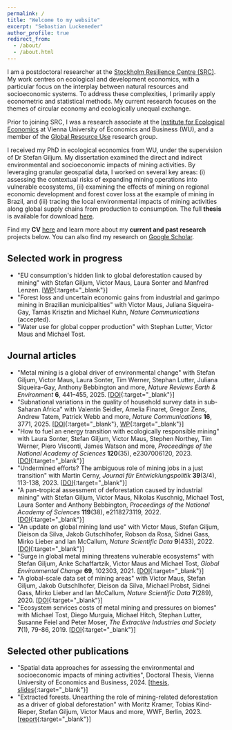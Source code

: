 ```yaml
---
permalink: /
title: "Welcome to my website"
excerpt: "Sebastian Luckeneder"
author_profile: true
redirect_from: 
  - /about/
  - /about.html
---
```


I am a postdoctoral researcher at the <a href="https://www.stockholmresilience.org/" target="_blank">Stockholm Resilience Centre (SRC)</a>. My work centres on ecological and development economics, with a particular focus on the interplay between natural resources and socioeconomic systems. To address these complexities, I primarily apply econometric and statistical methods. My current research focuses on the themes of circular economy and ecologically unequal exchange.

Prior to joining SRC, I was a research associate at the <a href="https://www.wu.ac.at/en/ecolecon/institute" target="_blank">Institute for Ecological Economics</a> at Vienna University of Economics and Business (WU), and a member of the <a href="https://resource-use.global/" target="_blank">Global Resource Use</a> research group. 

I received my PhD in ecological economics from WU, under the supervision of Dr Stefan Giljum. My dissertation examined the direct and indirect environmental and socioeconomic impacts of mining activities. By leveraging granular geospatial data, I worked on several key areas: (i) assessing the contextual risks of expanding mining operations into vulnerable ecosystems, (ii) examining the effects of mining on regional economic development and forest cover loss at the example of mining in Brazil, and (iii) tracing the local environmental impacts of mining activities along global supply chains from production to consumption. The full **thesis** is available for download <a href="https://sluckeneder.github.io/files/Luckeneder-thesis-2024.pdf" target="_blank" onclick="gtag('event', 'download', {'event_category': 'PDF', 'event_label': 'thesis'});">here</a>.

Find my **CV** <a href="https://sluckeneder.github.io/files/CV.pdf" target="_blank" onclick="gtag('event', 'download', {'event_category': 'PDF', 'event_label': 'CV'});">here</a> and learn more about my **current and past research** projects below. You can also find my research on <a href="https://scholar.google.at/citations?user=lggrSN4AAAAJ" target="_blank">Google Scholar</a>.

## Selected work in progress 

* "EU consumption's hidden link to global deforestation caused by mining" with Stefan Giljum, Victor Maus, Laura Sonter and Manfred Lenzen. [[WP](https://research.wu.ac.at/en/publications/eu-consumptions-hidden-link-to-global-deforestation-caused-by-min){:target="_blank"}]
* "Forest loss and uncertain economic gains from industrial and garimpo mining in Brazilian municipalities" with Victor Maus, Juliana Siqueira-Gay, Tamás Krisztin and Michael Kuhn, _Nature Communications_ (accepted).
* "Water use for global copper production" with Stephan Lutter, Victor Maus and Michael Tost.

## Journal articles

* "Metal mining is a global driver of environmental change" with Stefan Giljum, Victor Maus, Laura Sonter, Tim Werner, Stephan Lutter, Juliana Siqueira-Gay, Anthony Bebbington and more, _Nature Reviews Earth & Environment_ **6**, 441–455, 2025. [[DOI](https://doi.org/10.1038/s43017-025-00683-w){:target="_blank"}]
* "Subnational variations in the quality of household survey data in sub-Saharan Africa" with Valentin Seidler, Amelia Finaret, Gregor Zens, Andrew Tatem, Patrick Webb and more, _Nature Communications_ **16**, 3771, 2025. [[DOI](https://doi.org/10.1038/s41467-025-58776-5){:target="_blank"}, [WP](https://papers.ssrn.com/sol3/papers.cfm?abstract_id=4508419){:target="_blank"}]
* "How to fuel an energy transition with ecologically responsible mining" with Laura Sonter, Stefan Giljum, Victor Maus, Stephen Northey, Tim Werner, Piero Visconti, James Watson and more, _Proceedings of the National Academy of Sciences_ **120**(35), e2307006120, 2023. [[DOI](https://doi.org/10.1073/pnas.2307006120){:target="_blank"}]
* "Undermined efforts? The ambiguous role of mining jobs in a just transition" with Martin Cerny, _Journal für Entwicklungspolitik_ **39**(3/4), 113-138, 2023. [[DOI](https://doi.org/10.20446/JEP-2414-3197-39-3-113){:target="_blank"}]
* "A pan-tropical assessment of deforestation caused by industrial mining" with Stefan Giljum, Victor Maus, Nikolas Kuschnig, Michael Tost, Laura Sonter and Anthony Bebbington, _Proceedings of the National Academy of Sciences_ **119**(38), e2118273119, 2022. [[DOI](https://doi.org/10.1073/pnas.2118273119){:target="_blank"}]
* "An update on global mining land use" with Victor Maus, Stefan Giljum, Dieison da Silva, Jakob Gutschlhofer, Robson da Rosa, Sidnei Gass, Mirko Lieber and Ian McCallum, _Nature Scientific Data_ **9**(433), 2022. [[DOI](https://doi.org/10.1038/s41597-022-01547-4){:target="_blank"}]
* "Surge in global metal mining threatens vulnerable ecosystems" with Stefan Giljum, Anke Schaffartzik, Victor Maus and Michael Tost, _Global Environmental Change_ **69**, 102303, 2021. [[DOI](https://doi.org/10.1016/j.gloenvcha.2021.102303){:target="_blank"}]
* "A global-scale data set of mining areas" with Victor Maus, Stefan Giljum, Jakob Gutschlhofer, Dieison da Silva, Michael Probst, Sidnei Gass, Mirko Lieber and Ian McCallum, _Nature Scientific Data_ **7**(289), 2020. [[DOI](https://doi.org/10.1038/s41597-020-00624-w){:target="_blank"}]
* "Ecosystem services costs of metal mining and pressures on biomes" with Michael Tost, Diego Murguia, Michael Hitch, Stephan Lutter, Susanne Feiel and Peter Moser, _The Extractive Industries and Society_ **7**(1), 79-86, 2019. [[DOI](https://doi.org/10.1016/j.exis.2019.11.013){:target="_blank"}]

##  Selected other publications

* "Spatial data approaches for assessing the environmental and socioeconomic impacts of mining activities", Doctoral Thesis, Vienna University of Economics and Business, 2024. [<a href="https://sluckeneder.github.io/files/Luckeneder-thesis-2024.pdf" target="_blank" onclick="gtag('event', 'download', {'event_category': 'PDF', 'event_label': 'thesis'});">thesis</a>, [slides](https://sluckeneder.github.io/files/slides-defensio.pdf){:target="_blank"}]
* "Extracted forests. Unearthing the role of mining-related deforestation as a driver of global deforestation" with Moritz Kramer, Tobias Kind-Rieper, Stefan Giljum, Victor Maus and more, WWF, Berlin, 2023. [[report](https://www.wwf.de/fileadmin/fm-wwf/Publikationen-PDF/Wald/WWF-Studie-Extracted-Forests.pdf){:target="_blank"}]
